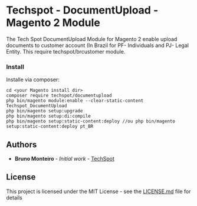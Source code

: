 # Techspot - DocumentUpload - Magento 2 Module

The Tech Spot DocumentUpload Module for Magento 2 enable upload documents to customer account (In Brazil for PF- Individuals and PJ- Legal Entity. This require techspot/brcustomer module.


### Install

Installe via composer:

```
cd <your Magento install dir>
composer require techspot/documentupload
php bin/magento module:enable --clear-static-content Techspot_DocumentUpload
php bin/magento setup:upgrade
php bin/magento setup:di:compile
php bin/magento setup:static-content:deploy //ou php bin/magento setup:static-content:deploy pt_BR
```

## Authors

* **Bruno Monteiro** - *Initial work* - [TechSpot](https://github.com/techspotbr)

## License

This project is licensed under the MIT License - see the [LICENSE.md](LICENSE.md) file for details

